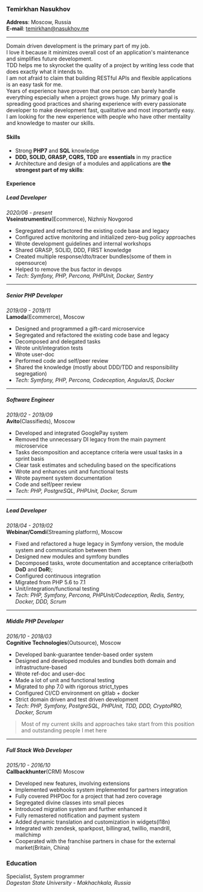 ### Temirkhan Nasukhov

**Address**: Moscow, Russia  
**E-mail**: temirkhan@nasukhov.me

---
Domain driven development is the primary part of my job.  
I love it because it minimizes overall cost of an application's maintenance and simplifies future development.  
TDD helps me to skyrocket the quality of a project by writing less code that does exactly what it intends to.  
I am not afraid to claim that building RESTful APIs and flexible applications is an easy task for me.  
Years of experience have proven that one person can barely handle everything especially when a
project grows huge. My primary goal is spreading good practices and sharing experience with every
passionate developer to make development fast, qualitative and most importantly easy.  
I am looking for the new experience with people who have other mentality and knowledge to master our skills.

#### Skills

- Strong **PHP7** and **SQL** knowledge
- **DDD, SOLID, GRASP, CQRS, TDD** are **essentials** in my practice
- Architecture and design of a modules and applications are **the strongest part of my skills**:

#### Experience


##### Lead Developer
*2020/06 - present*  
**Vseinstrumentiru**(Ecommerce), Nizhniy Novgorod

- Segregated and refactored the existing code base and legacy
- Configured active monitoring and initialized zero-bug policy approaches
- Wrote development guidelines and internal workshops
- Shared GRASP, SOLID, DDD, FIRST knowledge
- Created multiple response/dto/tracer bundles(some of them in opensource)
- Helped to remove the bus factor in devops
- *Tech: Symfony, PHP, Percona, PHPUnit, Docker, Sentry*

***

##### Senior PHP Developer
*2019/09 - 2019/11*  
**Lamoda**(Ecommerce), Moscow

- Designed and programmed a gift-card microservice
- Segregated and refactored the existing code base and legacy
- Decomposed and delegated tasks
- Wrote unit/integration tests 
- Wrote user-doc
- Performed code and self/peer review
- Shared the knowledge (mostly about DDD/TDD and responsibility segregation)
- *Tech: Symfony, PHP, Percona, Codeception, AngularJS, Docker*

***

##### Software Engineer
*2019/02 - 2019/09*  
**Avito**(Classifieds), Moscow

- Developed and integrated GooglePay system
- Removed the unnecessary DI legacy from the main payment microservice
- Tasks decomposition and acceptance criteria were usual tasks in a sprint basis
- Clear task estimates and scheduling based on the specifications
- Wrote and enhances unit and functional tests
- Wrote payment system documentation
- Code and self/peer review
- *Tech: PHP, PostgreSQL, PHPUnit, Docker, Scrum*

***

##### Lead Developer
*2018/04 - 2019/02*  
**Webinar/Comdi**(Streaming platform), Moscow

- Fixed and refactored a huge legacy in Symfony version, the module system and communication between them
- Designed new modules and symfony bundles
- Decomposed tasks, wrote documentation and acceptance criteria(both **DoD** and **DoR**);
- Configured continuous integration
- Migrated from PHP 5.6 to 7.1
- Unit/integration/functional testing
- *Tech: PHP, Symfony, Percona, PHPUnit/Codeception, Redis, Sentry, Docker, DDD, Scrum*

***

##### Middle PHP Developer
*2016/10 - 2018/03*  
**Cognitive Technologies**(Outsource), Moscow

- Developed bank-guarantee tender-based order system
- Designed and developed modules and bundles both domain and infrastructure-based
- Wrote ref-doc and user-doc
- Made a lot of unit and functional testing
- Migrated to php 7.0 with rigorous strict_types
- Configured CI/CD environment on gitlab + docker
- Strict domain driven and test driven development
- *Tech: PHP, Symfony, PostgreSQL, PHPUnit,  TDD, DDD, CryptoPRO, Docker, Scrum*
> Most of my current skills and approaches take start from this position and outstanding people I met here

***

##### Full Stack Web Developer
*2015/10 - 2016/10*  
**Callbackhunter**(CRM) Moscow

- Developed new features, involving extensions
- Implemented webhooks system implemented for partners integration
- Fully covered PHPDoc for a project that had zero coverage
- Segregated divine classes into small pieces
- Introduced migration system and further enhanced it
- Fully remastered notification and payment system
- Added dynamic translation and customization in widgets(l18n)
- Integrated with zendesk, sparkpost, billingrad, twillio, mandrill, mailchimp
- Cooperated with the franchise partners in chase for the external market(Britain, China)

### Education

Specialist, System programmer  
*Dagestan State University - Makhachkala, Russia*
